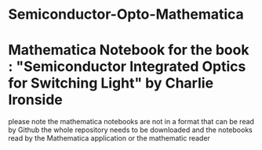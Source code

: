 # Semiconductor-Opto-Mathematica
# Mathematica Notebook for the book : "Semiconductor Integrated Optics for Switching Light" by Charlie Ironside 
please note the mathematica notebooks are not in a format that can be read by Github the whole repository needs to be downloaded and the notebooks read by the Mathematica application 
or the mathematic reader
